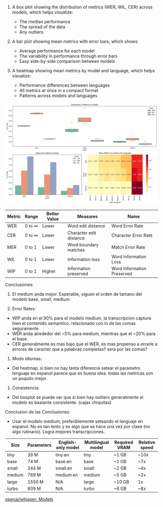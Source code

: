 1. A box plot showing the distribution of metrics (WER, WIL, CER) across models, which helps visualize:
   - The median performance
   - The spread of the data
   - Any outliers

2. A bar plot showing mean metrics with error bars, which shows:
   - Average performance for each model
   - The variability in performance through error bars
   - Easy side-by-side comparison between models

3. A heatmap showing mean metrics by model and language, which helps visualize:
   - Performance differences between languages
   - All metrics at once in a compact format
   - Patterns across models and languages

![plot](./plot.png)

| Metric | Range  | Better Value | Measures                | Name                       |
| ------ | ------ | ------------ | ----------------------- | -------------------------- |
| WER    | 0 to ∞ | Lower        | Word edit distance      | Word Error Rate            |
| CER    | 0 to ∞ | Lower        | Character edit distance | Character Error Rate       |
| MER    | 0 to 1 | Lower        | Word boundary matches   | Match Error Rate           |
| WIL    | 0 to 1 | Lower        | Information loss        | Word Information Loss      |
| WIP    | 0 to 1 | Higher       | Information preserved   | Word Information Preserved |

Conclusiones:

1. El medium anda mejor. Esperable, siguen el orden de tamano del modelo base, small, medium.

1. Error Rates:
- WIP anda en el 90% para el modelo medium, la transcripcion captura bien el contenido semantico. relacionado con lo de las comas seguramente
- WER anda alrededor del ~5% para medium, mientras que el ~20% para el base.
- CER generalmente es mas bajo que el WER, es mas propenso a errarle a errores de caracter que a palabras completas? sera por las comas?

1. Modo idiomas:
- Del heatmap, si bien no hay tanta diferencia setear el parametro lenguaje en espanol parece que es buena idea. todas las metricas son un poquito mejor.

1. Consistencia:
- Del boxplot se puede ver que si bien hay outliers generalmente el modelo es bastante consistente. (cajas chiquitas)

Conclusion de las Conclusiones:
- Usar el modelo medium, preferiblemente seteando el lenguaje en espanol. No es tan lento y es algo que se hace una vez por clase (no algo rutinario). Logra mejores transcripciones.

| Size   | Parameters | English-only model | Multilingual model | Required VRAM | Relative speed |
| ------ | ---------- | ------------------ | ------------------ | ------------- | -------------- |
| tiny   | 39 M       | tiny.en            | tiny               | ~1 GB         | ~10x           |
| base   | 74 M       | base.en            | base               | ~1 GB         | ~7x            |
| small  | 244 M      | small.en           | small              | ~2 GB         | ~4x            |
| medium | 769 M      | medium.en          | medium             | ~5 GB         | ~2x            |
| large  | 1550 M     | N/A                | large              | ~10 GB        | 1x             |
| turbo  | 809 M      | N/A                | turbo              | ~6 GB         | ~8x            |
[openai/whisper: Models](https://github.com/openai/whisper?tab=readme-ov-file#available-models-and-languages)